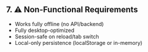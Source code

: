 ## 7. ⚠️ Non-Functional Requirements

- Works fully offline (no API/backend)
- Fully desktop-optimized
- Session-safe on reload/tab switch
- Local-only persistence (localStorage or in-memory)
